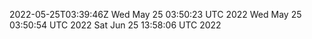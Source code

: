 2022-05-25T03:39:46Z
Wed May 25 03:50:23 UTC 2022
Wed May 25 03:50:54 UTC 2022
Sat Jun 25 13:58:06 UTC 2022
